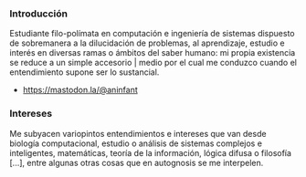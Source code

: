 ### Introducción
Estudiante filo-polímata en computación e ingeniería de sistemas dispuesto de sobremanera a la dilucidación de problemas, al aprendizaje, estudio e interés en
diversas ramas o ámbitos del saber humano: mi propia existencia se reduce a un simple accesorio | medio por el cual me conduzco cuando el entendimiento supone ser lo
sustancial. 

- https://mastodon.la/@aninfant

### Intereses
Me subyacen variopintos entendimientos e intereses que van desde biología computacional, estudio o análisis de sistemas complejos e inteligentes, matemáticas, teoría de la información, lógica difusa o filosofía [...], entre algunas otras cosas que en autognosis se me interpelen.
